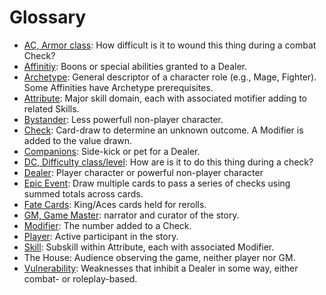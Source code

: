 # Glossary
- [AC, Armor class](01_PlayerGuide_Full.md#Health-and-Armor): How difficult is it to wound this thing during a combat Check?
- [Affinitiy](03_CharacterCreation#Choose-Your-Affinities): Boons or special abilities granted to a Dealer.
- [Archetype](03_CharacterCreation#Choose-Your-Archetype): General descriptor of a character role (e.g., Mage, Fighter). Some Affinities have Archetype prerequisites.
- [Attribute](01_PlayerGuide_Full.md#Attributes,-Skills,-and-Modifiers): Major skill domain, each with associated motifier adding to related Skills.
- [Bystander](01_PlayerGuide_Full.md#Dealers,-Bystanders-and-Companions): Less powerfull non-player character.
- [Check](01_PlayerGuide_Full.md#Making-a-Check): Card-draw to determine an unknown outcome. A Modifier is added to the value drawn.
- [Companions](01_PlayerGuide_Full.md#Dealers,-Bystanders-and-Companions): Side-kick or pet for a Dealer.
- [DC, Difficulty class/level](01_PlayerGuide_Full.md#Making-a-Check): How are is it to do this thing during a check?
- [Dealer](01_PlayerGuide_Full.md#Dealers,-Bystanders-and-Companions): Player character or powerful non-player character
- [Epic Event](01_PlayerGuide_Full.md#Epic-Events): Draw multiple cards to pass a series of checks using summed totals across cards.
- [Fate Cards](01_PlayerGuide_Full.md#Fate-Cards): King/Aces cards held for rerolls.
- [GM, Game Master](01_PlayerGuide_Full.md#What-is-a-Tabletop-Game-System?): narrator and curator of the story.
- [Modifier](01_PlayerGuide_Full.md#Attributes,-Skills,-and-Modifiers): The number added to a Check.
- [Player](01_PlayerGuide_Full.md#What-is-a-Tabletop-Game-System?): Active participant in the story.
- [Skill](01_PlayerGuide_Full.md#Attributes,-Skills,-and-Modifiers): Subskill within Attribute, each with associated Modifier.
- The House: Audience observing the game, neither player nor GM.
- [Vulnerability](03_CharacterCreation#Choose-Your-Vulnerabilities): Weaknesses that inhibit a Dealer in some way, either combat- or roleplay-based.